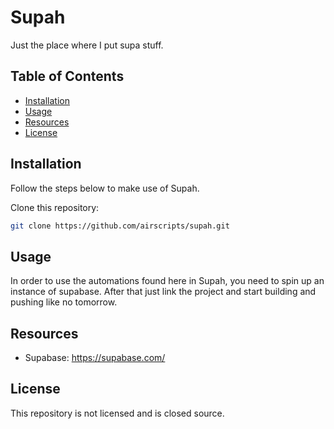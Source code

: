 # Supah
Just the place where I put supa stuff.

## Table of Contents
- [Installation](#installation)
- [Usage](#usage)
- [Resources](#resources)
- [License](#license)

## Installation
Follow the steps below to make use of Supah.

Clone this repository:
```bash
git clone https://github.com/airscripts/supah.git
```

## Usage
In order to use the automations found here in Supah, you need to spin up an instance of supabase.
After that just link the project and start building and pushing like no tomorrow.

## Resources
- Supabase: https://supabase.com/

## License  
This repository is not licensed and is closed source.
